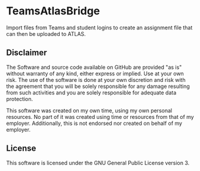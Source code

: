 # TeamsAtlasBridge

Import files from Teams and student logins to create an assignment file that can then be uploaded to ATLAS.

## Disclaimer
The Software and source code available on GitHub are provided "as is" without warranty of any kind, either express or implied. Use at your own risk.
The use of the software is done at your own discretion and risk with the agreement that you will be solely responsible for any damage resulting from such activities and you are solely responsible for adequate data protection.

This software was created on my own time, using my own personal resources.
No part of it was created using time or resources from that of my employer.
Additionally, this is not endorsed nor created on behalf of my employer.

## License
This software is licensed under the GNU General Public License version 3.
